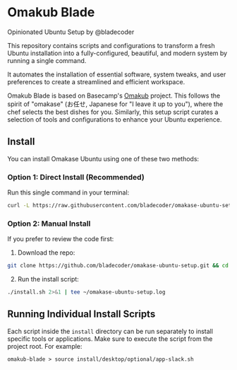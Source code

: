 # Omakub Blade

Opinionated Ubuntu Setup by @bladecoder

This repository contains scripts and configurations to transform a fresh Ubuntu installation into a fully-configured, beautiful, and modern system by running a single command.

It automates the installation of essential software, system tweaks, and user preferences to create a streamlined and efficient workspace.

Omakub Blade is based on Basecamp's [Omakub](https://github.com/basecamp/omakub) project. This follows the spirit of "omakase" (お任せ, Japanese for "I leave it up to you"), where the chef selects the best dishes for you. Similarly, this setup script curates a selection of tools and configurations to enhance your Ubuntu experience.

## Install

You can install Omakase Ubuntu using one of these two methods:

### Option 1: Direct Install (Recommended)

Run this single command in your terminal:

```sh
curl -L https://raw.githubusercontent.com/bladecoder/omakase-ubuntu-setup/main/boot.sh | bash
```

### Option 2: Manual Install

If you prefer to review the code first:

1. Download the repo:

```sh
git clone https://github.com/bladecoder/omakase-ubuntu-setup.git && cd omakase-ubuntu-setup
```

2. Run the install script:

```sh
./install.sh 2>&1 | tee ~/omakase-ubuntu-setup.log
```

## Running Individual Install Scripts

Each script inside the `install` directory can be run separately to install specific tools or applications. Make sure to execute the script from the project root. For example:

```
omakub-blade > source install/desktop/optional/app-slack.sh
``` 

